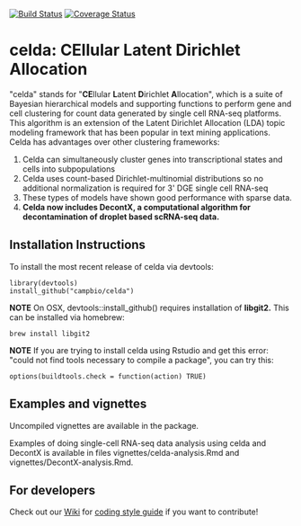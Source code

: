 [![Build Status](https://travis-ci.org/campbio/celda.svg?branch=master)](https://travis-ci.org/campbio/celda)
[![Coverage Status](https://coveralls.io/repos/github/campbio/celda/badge.svg?branch=master)](https://coveralls.io/github/campbio/celda?branch=master)

# celda: CEllular Latent Dirichlet Allocation

"celda" stands for "**CE**llular **L**atent **D**irichlet **A**llocation", which is a suite of Bayesian hierarchical models and supporting functions to perform gene and cell clustering for count data generated by single cell RNA-seq platforms. This algorithm is an extension of the Latent Dirichlet Allocation (LDA) topic modeling framework that has been popular in text mining applications. Celda has advantages over other clustering frameworks:

1. Celda can simultaneously cluster genes into transcriptional states and cells into subpopulations
2. Celda uses count-based Dirichlet-multinomial distributions so no additional normalization is required for 3' DGE single cell RNA-seq
3. These types of models have shown good performance with sparse data.
4. **Celda now includes DecontX, a computational algorithm for decontamination of droplet based scRNA-seq data.**


## Installation Instructions

To install the most recent release of celda via devtools:
```
library(devtools)
install_github("campbio/celda")
```

**NOTE** On OSX, devtools::install_github() requires installation of **libgit2.** This can be installed via homebrew:
```
brew install libgit2
```
**NOTE** If you are trying to install celda using Rstudio and get this error: "could not find tools necessary to compile a package", you can try this:
```
options(buildtools.check = function(action) TRUE)
```

## Examples and vignettes

Uncompiled vignettes are available in the package. 

Examples of doing single-cell RNA-seq data analysis using celda and DecontX is available in files vignettes/celda-analysis.Rmd and vignettes/DecontX-analysis.Rmd.

## For developers
Check out our [Wiki](https://github.com/campbio/celda/wiki) for [coding style guide](https://github.com/campbio/celda/wiki/Celda-Development-Coding-Style-Guide) if you want to contribute!
